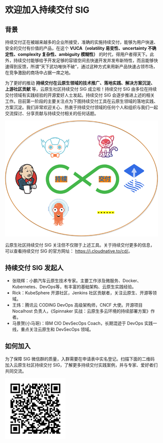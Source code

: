 # 欢迎加入持续交付 SIG

## 背景

持续交付正在被越来越多的企业所接受，准确的实施持续交付，能够为用户快速、安全的交付有价值的产品，在这个 **VUCA（volatility 易变性、uncertainty 不确定性、complexity 复杂性、ambiguity 模糊性）** 的时代，得用户者得天下。此外，持续交付能够给予开发足够的容错空间去快速开发并发布新特性，而且能够快速得到反馈，所谓“天下武功唯快不破”，通过这种方式来用新产品快速占领市场，在竞争激励的商场中占据一席之地。

为了更好的推动 **持续交付在云原生领域的技术推广、落地实践、解决方案沉淀、上游社区贡献** 等，云原生社区持续交付 SIG 成立啦！持续交付 SIG 由多位在持续交付领域有实践经验的开源爱好人士发起。持续交付 SIG 会逐步推进上述的相关工作。目前第一阶段的主要关注点为下图持续交付工具在云原生领域的落地实践、方案沉淀。我们非常欢迎关心、热衷于持续交付领域的任何个人和组织与我们一起交流探讨、分享贡献与持续交付相关的任何话题。

![](.gitbook/assets/cd-sig.png)

云原生社区持续交付 SIG 关注但不仅限于上述工具。关于持续交付更多的信息，可以查看持续交付 SIG 的官方网址： <https://i.cloudnative.to/cd/>。

## 持续交付 SIG 发起人

* 张晓辉：小鹏汽车云原生技术专家。主要工作涉及微服务、Docker、Kubernetes、DevOps等，有丰富的基础架构、云原生实践经验。
* Rick：KubeSphere 开源社区，Jenkins 社区贡献者，关注云原生、开源等领域。
* 王炜：腾讯云 CODING DevOps 高级架构师，CNCF 大使。开源项目 Nocalhost 负责人，《Spinnaker 实战：云原生多云环境的持续部署方案》作者。
* 马景贺\(小马哥\)：IBM CIO DevSecOps Coach，长期混迹于 DevOps 实践一线，重点关注云原生和 DevSecOps 领域。

## 如何加入 
为了保障 SIG 微信群的质量，入群需要在申请表中实名登记。扫描下面的二维码加入云原生社区持续交付 SIG，了解更多持续交付实践案例，并与专家、爱好者们共同交流。

<img src=".gitbook/assets/qrcode-1-.png" width="200" height="200" align=center />
